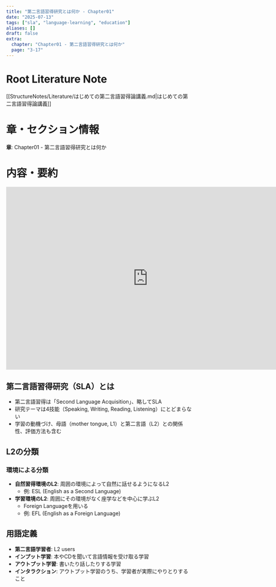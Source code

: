 ```yaml
---
title: "第二言語習得研究とは何か - Chapter01"
date: "2025-07-13"
tags: ["sla", "language-learning", "education"]
aliases: []
draft: false
extra:
  chapter: "Chapter01 - 第二言語習得研究とは何か"
  page: "3-17"
---
```


# Root Literature Note

[[StructureNotes/Literature/はじめての第二言語習得論講義.md|はじめての第二言語習得論講義]]

# 章・セクション情報

**章**: Chapter01 - 第二言語習得研究とは何か

# 内容・要約

<iframe width="768" height="496" src="https://miro.com/app/live-embed/uXjVN9xSvLc=/?focusWidget=3458764634434231867&embedMode=view_only_without_ui&embedId=947260572536" frameborder="0" scrolling="no" allow="fullscreen; clipboard-read; clipboard-write" allowfullscreen></iframe>

## 第二言語習得研究（SLA）とは

- 第二言語習得は「Second Language Acquisition」、略してSLA
- 研究テーマは4技能（Speaking, Writing, Reading, Listening）にとどまらない
- 学習の動機づけ、母語（mother tongue, L1）と第二言語（L2）との関係性、評価方法も含む

## L2の分類

### 環境による分類
- **自然習得環境のL2**: 周囲の環境によって自然に話せるようになるL2
  - 例: ESL (English as a Second Language)
- **学習環境のL2**: 周囲にその環境がなく座学などを中心に学ぶL2
  - Foreign Languageを用いる
  - 例: EFL (English as a Foreign Language)

## 用語定義

- **第二言語学習者**: L2 users
- **インプット学習**: 本やCDを聞いて言語情報を受け取る学習
- **アウトプット学習**: 書いたり話したりする学習
- **インタラクション**: アウトプット学習のうち、学習者が実際にやりとりすること
